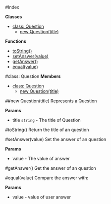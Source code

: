 #Index

**Classes**

* [class: Question](#Question)
  * [new Question(title)](#new_Question)

**Functions**

* [toString()](#toString)
* [setAnswer(value)](#setAnswer)
* [getAnswer()](#getAnswer)
* [equal(value)](#equal)
 
<a name="Question"></a>
#class: Question
**Members**

* [class: Question](#Question)
  * [new Question(title)](#new_Question)

<a name="new_Question"></a>
##new Question(title)
Represents a Question

**Params**

- title `string` - The title of Question  

<a name="toString"></a>
#toString()
Return the title of an question

<a name="setAnswer"></a>
#setAnswer(value)
Set the answer of an question

**Params**

- value  - The value of answer  

<a name="getAnswer"></a>
#getAnswer()
Get the answer of an question

<a name="equal"></a>
#equal(value)
Compare the answer with:

**Params**

- value  - value of user answer  

